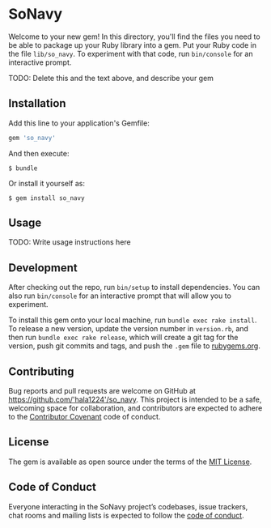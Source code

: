 # SoNavy

Welcome to your new gem! In this directory, you'll find the files you need to be able to package up your Ruby library into a gem. Put your Ruby code in the file `lib/so_navy`. To experiment with that code, run `bin/console` for an interactive prompt.

TODO: Delete this and the text above, and describe your gem

## Installation

Add this line to your application's Gemfile:

```ruby
gem 'so_navy'
```

And then execute:

    $ bundle

Or install it yourself as:

    $ gem install so_navy

## Usage

TODO: Write usage instructions here

## Development

After checking out the repo, run `bin/setup` to install dependencies. You can also run `bin/console` for an interactive prompt that will allow you to experiment.

To install this gem onto your local machine, run `bundle exec rake install`. To release a new version, update the version number in `version.rb`, and then run `bundle exec rake release`, which will create a git tag for the version, push git commits and tags, and push the `.gem` file to [rubygems.org](https://rubygems.org).

## Contributing

Bug reports and pull requests are welcome on GitHub at https://github.com/'hala1224'/so_navy. This project is intended to be a safe, welcoming space for collaboration, and contributors are expected to adhere to the [Contributor Covenant](http://contributor-covenant.org) code of conduct.

## License

The gem is available as open source under the terms of the [MIT License](https://opensource.org/licenses/MIT).

## Code of Conduct

Everyone interacting in the SoNavy project’s codebases, issue trackers, chat rooms and mailing lists is expected to follow the [code of conduct](https://github.com/'hala1224'/so_navy/blob/master/CODE_OF_CONDUCT.md).

